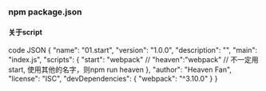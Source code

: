 ### npm package.json 
#### 关于script
code JSON
{
  "name": "01.start",
  "version": "1.0.0",
  "description": "",
  "main": "index.js",
  "scripts": {
    "start": "webpack"
    // "heaven":"webpack" // 不一定用start, 使用其他的名字，则npm run heaven
  },
  "author": "Heaven Fan",
  "license": "ISC",
  "devDependencies": {
    "webpack": "^3.10.0"
  }
}


